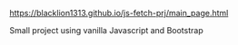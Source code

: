 https://blacklion1313.github.io/js-fetch-prj/main_page.html

Small project using vanilla Javascript and Bootstrap
